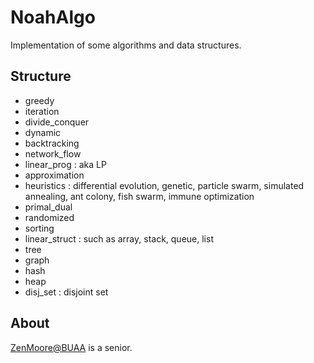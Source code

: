 # NoahAlgo
Implementation of some algorithms and data structures.

## Structure
- greedy
- iteration
- divide_conquer
- dynamic
- backtracking
- network_flow
- linear_prog : aka LP
- approximation
- heuristics : differential evolution, genetic, particle swarm, simulated annealing, ant colony, fish swarm, immune optimization
- primal_dual
- randomized
- sorting
- linear_struct : such as array, stack, queue, list
- tree
- graph
- hash
- heap
- disj_set : disjoint set


## About
[ZenMoore@BUAA](https://github.com/ZenMoore) is a senior.

